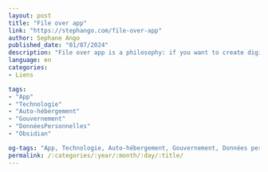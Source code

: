 ```yaml
---
layout: post
title: "File over app"
link: "https://stephango.com/file-over-app"
author: Sephane Ango
published_date: "01/07/2024"
description: "File over app is a philosophy: if you want to create digital artifacts that last, they must be files you can control, in formats that are easy to retrieve and read. Use tools that give you this freedom. File over app is an appeal to tool makers: accept that all software is ephemeral, and give people ownership over their data."
language: en
categories:
- Liens

tags:
- "App"
- "Technologie"
- "Auto-hébergement"
- "Gouvernement"
- "DonnéesPersonnelles"
- "Obsidian"

og-tags: "App, Technologie, Auto-hébergement, Gouvernement, Données personnelles, Obsidian"
permalink: /:categories/:year/:month/:day/:title/
---
```

